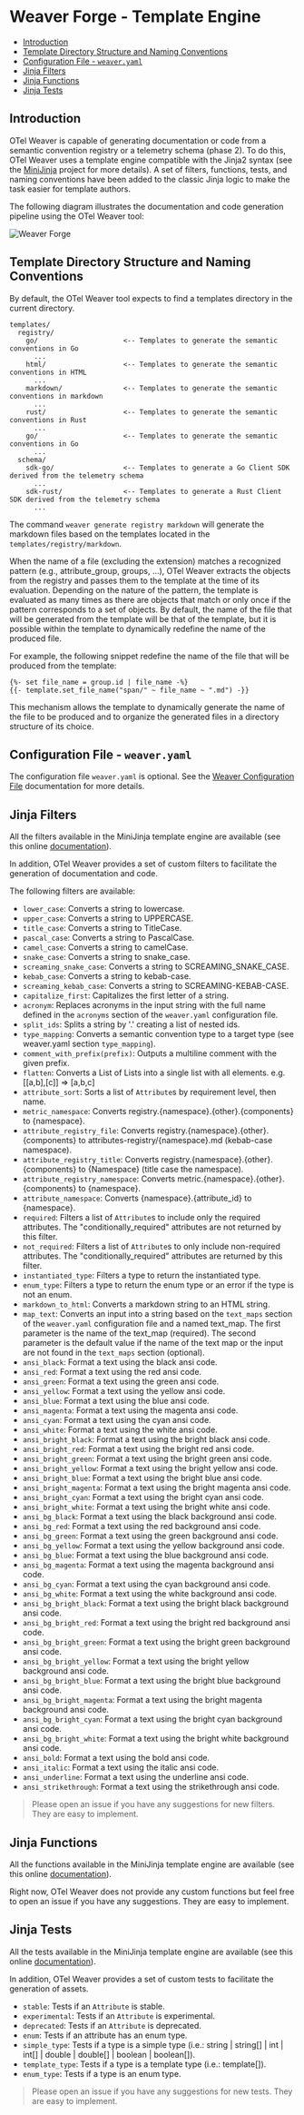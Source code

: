 # Weaver Forge - Template Engine

- [Introduction](#introduction)
- [Template Directory Structure and Naming Conventions](#template-directory-structure-and-naming-conventions)
- [Configuration File - `weaver.yaml`](#configuration-file---weaveryaml)
- [Jinja Filters](#jinja-filters)
- [Jinja Functions](#jinja-functions)
- [Jinja Tests](#jinja-tests)

## Introduction

OTel Weaver is capable of generating documentation or code from a semantic
convention registry or a telemetry schema (phase 2). To do this,
OTel Weaver uses a template engine compatible with the Jinja2 syntax (see the
[MiniJinja](https://github.com/mitsuhiko/minijinja) project for more details).
A set of filters, functions, tests, and naming conventions have been added to
the classic Jinja logic to make the task easier for template authors.

The following diagram illustrates the documentation and code generation pipeline
using the OTel Weaver tool:

![Weaver Forge](images/artifact-generation-pipeline.svg)

## Template Directory Structure and Naming Conventions

By default, the OTel Weaver tool expects to find a templates directory in the
current directory.

```plaintext
templates/
  registry/
    go/                     <-- Templates to generate the semantic conventions in Go
      ...
    html/                   <-- Templates to generate the semantic conventions in HTML
      ...
    markdown/               <-- Templates to generate the semantic conventions in markdown
      ... 
    rust/                   <-- Templates to generate the semantic conventions in Rust
      ...  
    go/                     <-- Templates to generate the semantic conventions in Go
      ...
  schema/
    sdk-go/                 <-- Templates to generate a Go Client SDK derived from the telemetry schema
      ...
    sdk-rust/               <-- Templates to generate a Rust Client SDK derived from the telemetry schema
      ...
```

The command `weaver generate registry markdown` will generate the markdown
files based on the templates located in the `templates/registry/markdown`.

When the name of a file (excluding the extension) matches a recognized pattern
(e.g., attribute_group, groups, ...), OTel Weaver extracts the objects from the
registry and passes them to the template at the time of its evaluation.
Depending on the nature of the pattern, the template is evaluated as many times
as there are objects that match or only once if the pattern corresponds to a
set of objects. By default, the name of the file that will be generated from
the template will be that of the template, but it is possible within the
template to dynamically redefine the name of the produced file.

For example, the following snippet redefine the name of the file that will be
produced from the template:

```jinja
{%- set file_name = group.id | file_name -%}
{{- template.set_file_name("span/" ~ file_name ~ ".md") -}}
```

This mechanism allows the template to dynamically generate the name of the file
to be produced and to organize the generated files in a directory structure of
its choice.

## Configuration File - `weaver.yaml`

The configuration file `weaver.yaml` is optional. See the [Weaver Configuration File](/docs/weaver-config.md)
documentation for more details.

## Jinja Filters

All the filters available in the MiniJinja template engine are available (see
this online [documentation](https://docs.rs/minijinja/latest/minijinja/filters/index.html)). 

In addition, OTel Weaver provides a set of custom filters to facilitate the
generation of documentation and code.

The following filters are available:
- `lower_case`: Converts a string to lowercase.
- `upper_case`: Converts a string to UPPERCASE.
- `title_case`: Converts a string to TitleCase.
- `pascal_case`: Converts a string to PascalCase.
- `camel_case`: Converts a string to camelCase.
- `snake_case`: Converts a string to snake_case.
- `screaming_snake_case`: Converts a string to SCREAMING_SNAKE_CASE.
- `kebab_case`: Converts a string to kebab-case.
- `screaming_kebab_case`: Converts a string to SCREAMING-KEBAB-CASE.
- `capitalize_first`: Capitalizes the first letter of a string.
- `acronym`: Replaces acronyms in the input string with the full name defined in the `acronyms` section of the `weaver.yaml` configuration file.
- `split_ids`: Splits a string by '.' creating a list of nested ids.
- `type_mapping`: Converts a semantic convention type to a target type (see weaver.yaml section `type_mapping`).
- `comment_with_prefix(prefix)`: Outputs a multiline comment with the given prefix.
- `flatten`: Converts a List of Lists into a single list with all elements.
e.g. \[\[a,b\],\[c\]\] => \[a,b,c\]
- `attribute_sort`: Sorts a list of `Attribute`s by requirement level, then name.
- `metric_namespace`: Converts registry.{namespace}.{other}.{components} to {namespace}.
- `attribute_registry_file`: Converts registry.{namespace}.{other}.{components} to attributes-registry/{namespace}.md (kebab-case namespace).
- `attribute_registry_title`: Converts registry.{namespace}.{other}.{components} to {Namespace} (title case the namespace).
- `attribute_registry_namespace`: Converts metric.{namespace}.{other}.{components} to {namespace}.
- `attribute_namespace`: Converts {namespace}.{attribute_id} to {namespace}.
- `required`: Filters a list of `Attribute`s to include only the required attributes. The "conditionally_required" attributes are not returned by this filter.
- `not_required`: Filters a list of `Attribute`s to only include non-required attributes. The "conditionally_required" attributes are returned by this filter.
- `instantiated_type`: Filters a type to return the instantiated type. 
- `enum_type`: Filters a type to return the enum type or an error if the type is not an enum.
- `markdown_to_html`: Converts a markdown string to an HTML string.
- `map_text`: Converts an input into a string based on the `text_maps` section of the `weaver.yaml` configuration file
and a named text_map. The first parameter is the name of the text_map (required). The second parameter is the default
value if the name of the text map or the input are not found in the `text_maps` section (optional).
- `ansi_black`: Format a text using the black ansi code.
- `ansi_red`: Format a text using the red ansi code.
- `ansi_green`: Format a text using the green ansi code.
- `ansi_yellow`: Format a text using the yellow ansi code.
- `ansi_blue`: Format a text using the blue ansi code.
- `ansi_magenta`: Format a text using the magenta ansi code.
- `ansi_cyan`: Format a text using the cyan ansi code.
- `ansi_white`: Format a text using the white ansi code.
- `ansi_bright_black`: Format a text using the bright black ansi code.
- `ansi_bright_red`: Format a text using the bright red ansi code.
- `ansi_bright_green`: Format a text using the bright green ansi code.
- `ansi_bright_yellow`: Format a text using the bright yellow ansi code.
- `ansi_bright_blue`: Format a text using the bright blue ansi code.
- `ansi_bright_magenta`: Format a text using the bright magenta ansi code.
- `ansi_bright_cyan`: Format a text using the bright cyan ansi code.
- `ansi_bright_white`: Format a text using the bright white ansi code.
- `ansi_bg_black`: Format a text using the black background ansi code.
- `ansi_bg_red`: Format a text using the red background ansi code.
- `ansi_bg_green`: Format a text using the green background ansi code.
- `ansi_bg_yellow`: Format a text using the yellow background ansi code.
- `ansi_bg_blue`: Format a text using the blue background ansi code.
- `ansi_bg_magenta`: Format a text using the magenta background ansi code.
- `ansi_bg_cyan`: Format a text using the cyan background ansi code.
- `ansi_bg_white`: Format a text using the white background ansi code.
- `ansi_bg_bright_black`: Format a text using the bright black background ansi code.
- `ansi_bg_bright_red`: Format a text using the bright red background ansi code.
- `ansi_bg_bright_green`: Format a text using the bright green background ansi code.
- `ansi_bg_bright_yellow`: Format a text using the bright yellow background ansi code.
- `ansi_bg_bright_blue`: Format a text using the bright blue background ansi code.
- `ansi_bg_bright_magenta`: Format a text using the bright magenta background ansi code.
- `ansi_bg_bright_cyan`: Format a text using the bright cyan background ansi code.
- `ansi_bg_bright_white`: Format a text using the bright white background ansi code.
- `ansi_bold`: Format a text using the bold ansi code.
- `ansi_italic`: Format a text using the italic ansi code.
- `ansi_underline`: Format a text using the underline ansi code.
- `ansi_strikethrough`: Format a text using the strikethrough ansi code.

> Please open an issue if you have any suggestions for new filters. They are easy to implement.

## Jinja Functions

All the functions available in the MiniJinja template engine are available (see 
this online [documentation](https://docs.rs/minijinja/latest/minijinja/functions/index.html)).

Right now, OTel Weaver does not provide any custom functions but feel free to
open an issue if you have any suggestions. They are easy to implement.

## Jinja Tests

All the tests available in the MiniJinja template engine are available (see
this online [documentation](https://docs.rs/minijinja/latest/minijinja/tests/index.html)).

In addition, OTel Weaver provides a set of custom tests to facilitate the
generation of assets.

- `stable`: Tests if an `Attribute` is stable.
- `experimental`: Tests if an `Attribute` is experimental.
- `deprecated`: Tests if an `Attribute` is deprecated.
- `enum`: Tests if an attribute has an enum type.
- `simple_type`: Tests if a type is a simple type (i.e.: string | string[] | int | int[] | double | double[] | boolean | boolean[]).
- `template_type`: Tests if a type is a template type (i.e.: template[]).
- `enum_type`: Tests if a type is an enum type.

> Please open an issue if you have any suggestions for new tests. They are easy to implement.